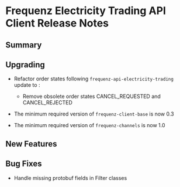 # Frequenz Electricity Trading API Client Release Notes

## Summary

<!-- Here goes a general summary of what this release is about -->

## Upgrading

- Refactor order states following `frequenz-api-electricity-trading` update to <branch>:

  - Remove obsolete order states CANCEL_REQUESTED and CANCEL_REJECTED

- The minimum required version of `frequenz-client-base` is now 0.3

- The minimum required version of `frequenz-channels` is now 1.0

## New Features

<!-- Here goes the main new features and examples or instructions on how to use them -->

## Bug Fixes

- Handle missing protobuf fields in Filter classes
